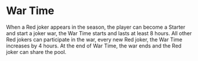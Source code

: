 # War Time

​When a Red joker appears in the season, the player can become a Starter and start a joker war, the War Time starts and lasts at least 8 hours. All other Red jokers can participate in the war, every new Red joker, the War Time increases by 4 hours. At the end of War Time, the war ends and the Red joker can share the pool.

